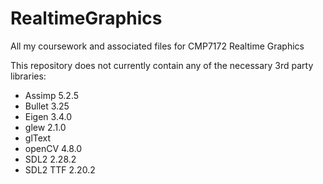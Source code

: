 # RealtimeGraphics
All my coursework and associated files for CMP7172 Realtime Graphics

This repository does not currently contain any of the necessary 3rd party libraries:

- Assimp 5.2.5
- Bullet 3.25
- Eigen 3.4.0
- glew 2.1.0
- glText
- openCV 4.8.0
- SDL2 2.28.2
- SDL2 TTF 2.20.2
